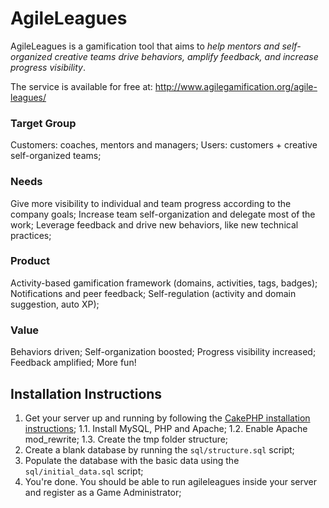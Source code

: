 # AgileLeagues

AgileLeagues is a gamification tool that aims to *help mentors and self-organized creative teams drive behaviors, amplify feedback, and increase progress visibility*.

The service is available for free at: http://www.agilegamification.org/agile-leagues/

### Target Group
Customers: coaches, mentors and managers;
Users: customers + creative self-organized teams;

### Needs
Give more visibility to individual and team progress according to the company goals;
Increase team self-organization and delegate most of the work;
Leverage feedback and drive new behaviors, like new technical practices;

### Product
Activity-based gamification framework (domains, activities, tags, badges);
Notifications and peer feedback;
Self-regulation (activity and domain suggestion, auto XP);

### Value
Behaviors driven;
Self-organization boosted;
Progress visibility increased;
Feedback amplified;
More fun!

## Installation Instructions

1. Get your server up and running by following the [CakePHP installation instructions](http://book.cakephp.org/2.0/en/installation.html);
1.1. Install MySQL, PHP and Apache;
1.2. Enable Apache mod_rewrite;
1.3. Create the tmp folder structure;
2. Create a blank database by running the `sql/structure.sql` script;
3. Populate the database with the basic data using the `sql/initial_data.sql` script;
4. You're done. You should be able to run agileleagues inside your server and register as a Game Administrator;
